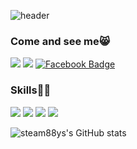 

<!--
**steam88ys/steam88ys** is a ✨ _special_ ✨ repository because its `README.md` (this file) appears on your GitHub profile.

Here are some ideas to get you started:

- 🔭 I’m currently working on ...
- 🌱 I’m currently learning ...
- 👯 I’m looking to collaborate on ...
- 🤔 I’m looking for help with ...
- 💬 Ask me about ...
- 📫 How to reach me: ...
- 😄 Pronouns: ...
- ⚡ Fun fact: ...
-->
![header](https://capsule-render.vercel.app/api?type=Wave&color=ccff00&height=210&section=header&text=yunseo%Kim&fontColor=000000&fontSize=90)
### Come and see me😸
<a href="https://www.instagram.com/ymdyun_129/" target="_blank"><img src="https://img.shields.io/badge/instagram-E4405F?style=flat-square&logo=instagram&logoColor=white"></a>  <a href="mailto:s2102@e-mirim.hs.kr" target="_blank"><img src="https://img.shields.io/badge/Gmail-d14836?style=flat-square&logo=Gmail&logoColor=white"/></a>  [![Facebook Badge](https://img.shields.io/badge/facebook-1877f2?style=flat-square&logo=facebook&logoColor=white&link=https://www.facebook.com/김윤서)](https://www.facebook.com/김윤서)

### Skills🐱‍👤 
<img src="https://img.shields.io/badge/JAVA-007396?style=flat-square&logo=java&logoColor=white">  <img src="https://img.shields.io/badge/c-%2300599C.svg?style=flat-square&logo=c&logoColor=white"> <img src="https://img.shields.io/badge/HTML5-E34F26?style=flat-square&logo=HTML5&logoColor=white" />  <img src="https://img.shields.io/badge/css-1572B6?style=flat-square&logo=css3&logoColor=white=white" />  

![steam88ys's GitHub stats](https://github-readme-stats.vercel.app/api?username=steam88ys&show_icons=true&theme=merko)
